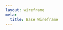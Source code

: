```yaml
---
layout: wireframe
meta:
  title: Base Wireframe
---
```

<script setup>
  import SideNavigation from '@/examples/wireframes/side-navigation.vue'
</script>

<side-navigation />
